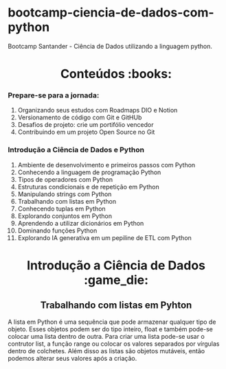 # bootcamp-ciencia-de-dados-com-python
Bootcamp Santander - Ciência de Dados utilizando a linguagem python.

<h1 align="center">Conteúdos :books:</h1> 

### Prepare-se para a jornada:
1. Organizando seus estudos com Roadmaps DIO e Notion
2. Versionamento de código com Git e GitHUb
3. Desafios de projeto: crie um portifólio vencedor
4. Contribuindo em um projeto Open Source no Git

### Introdução a Ciência de Dados e Python
1. Ambiente de desenvolvimento e primeiros passos com Python
2. Conhecendo a linguagem de programação Python
3. Tipos de operadores com Python
4. Estruturas condicionais e de repetição em Python
5. Manipulando strings com Python
6. Trabalhando com listas em Python
7. Conhecendo tuplas em Python
8. Explorando conjuntos em Python
9. Aprendendo a utilizar dicionários em Python
10. Dominando funções Python
11. Explorando IA generativa em um pepiline de ETL com Python

<h1 align="center">Introdução a Ciência de Dados :game_die:</h1>
<h2 align="center">Trabalhando com listas em Pyhton</h2>
A lista em Python é uma sequência que pode armazenar qualquer tipo de objeto. Esses objetos podem ser do tipo inteiro, float e também pode-se colocar uma lista dentro de outra. Para criar uma lista pode-se usar o contrutor list, a função range ou colocar os valores separados por vírgulas dentro de colchetes. Além disso as listas são objetos mutáveis, então podemos alterar seus valores após a criação.
